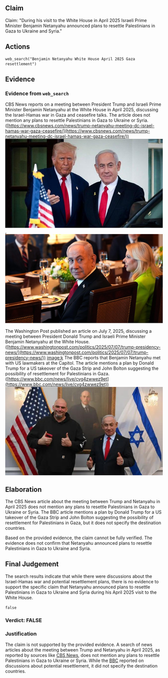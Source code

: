 ## Claim
Claim: "During his visit to the White House in April 2025 Israeli Prime Minister Benjamin Netanyahu announced plans to resettle Palestinians in Gaza to Ukraine and Syria."

## Actions
```
web_search("Benjamin Netanyahu White House April 2025 Gaza resettlement")
```

## Evidence
### Evidence from `web_search`
CBS News reports on a meeting between President Trump and Israeli Prime Minister Benjamin Netanyahu at the White House in April 2025, discussing the Israel-Hamas war in Gaza and ceasefire talks. The article does not mention any plans to resettle Palestinians in Gaza to Ukraine or Syria. ([https://www.cbsnews.com/news/trump-netanyahu-meeting-dc-israel-hamas-war-gaza-ceasefire/](https://www.cbsnews.com/news/trump-netanyahu-meeting-dc-israel-hamas-war-gaza-ceasefire/)) ![image 5555](media/2025-08-29_19-17-1756495042-263232.jpg), ![image 5553](media/2025-08-29_19-17-1756495040-802178.jpg)

The Washington Post published an article on July 7, 2025, discussing a meeting between President Donald Trump and Israeli Prime Minister Benjamin Netanyahu at the White House. ([https://www.washingtonpost.com/politics/2025/07/07/trump-presidency-news/](https://www.washingtonpost.com/politics/2025/07/07/trump-presidency-news/)) <image:k> The BBC reports that Benjamin Netanyahu met with US lawmakers at the Capitol. The article mentions a plan by Donald Trump for a US takeover of the Gaza Strip and John Bolton suggesting the possibility of resettlement for Palestinians in Gaza. ([https://www.bbc.com/news/live/cvg4zwwez9et](https://www.bbc.com/news/live/cvg4zwwez9et)) ![image 5568](media/2025-08-29_19-17-1756495074-188662.jpg)


## Elaboration
The CBS News article about the meeting between Trump and Netanyahu in April 2025 does not mention any plans to resettle Palestinians in Gaza to Ukraine or Syria. The BBC article mentions a plan by Donald Trump for a US takeover of the Gaza Strip and John Bolton suggesting the possibility of resettlement for Palestinians in Gaza, but it does not specify the destination countries.

Based on the provided evidence, the claim cannot be fully verified. The evidence does not confirm that Netanyahu announced plans to resettle Palestinians in Gaza to Ukraine and Syria.


## Final Judgement
The search results indicate that while there were discussions about the Israel-Hamas war and potential resettlement plans, there is no evidence to support the specific claim that Netanyahu announced plans to resettle Palestinians in Gaza to Ukraine and Syria during his April 2025 visit to the White House.

`false`

### Verdict: FALSE

### Justification
The claim is not supported by the provided evidence. A search of news articles about the meeting between Trump and Netanyahu in April 2025, as reported by sources like [CBS News](https://www.cbsnews.com/news/trump-netanyahu-meeting-dc-israel-hamas-war-gaza-ceasefire/), does not mention any plans to resettle Palestinians in Gaza to Ukraine or Syria. While the [BBC](https://www.bbc.com/news/live/cvg4zwwez9et) reported on discussions about potential resettlement, it did not specify the destination countries.

